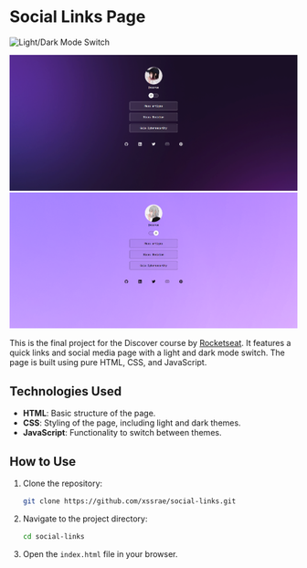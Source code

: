 # Social Links Page

![Light/Dark Mode Switch](https://img.shields.io/badge/Theme-Light%20%26%20Dark%20Mode-brightgreen)

![Dark Mode](https://github.com/xssrae/-/blob/main/preview/dark-mode.png)
![Light Mode](https://github.com/xssrae/-/blob/main/preview/light-mode.png)

This is the final project for the Discover course by [Rocketseat](https://www.rocketseat.com.br/). It features a quick links and social media page with a light and dark mode switch. The page is built using pure HTML, CSS, and JavaScript.

## Technologies Used

- **HTML**: Basic structure of the page.
- **CSS**: Styling of the page, including light and dark themes.
- **JavaScript**: Functionality to switch between themes.

## How to Use

1. Clone the repository:
    ```sh
    git clone https://github.com/xssrae/social-links.git
    ```

2. Navigate to the project directory:
    ```sh
    cd social-links
    ```

3. Open the `index.html` file in your browser.
